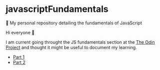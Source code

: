 # javascriptFundamentals
🎯 My personal repository detailing the fundamentals of JavaScript

Hi everyone 👋


I am current going throught the JS fundamentals section at the [The Odin Project](https://www.theodinproject.com/) and thought it might be useful to document my learning.

* [Part 1](part1.md)
* [Part 2](part2.md)

